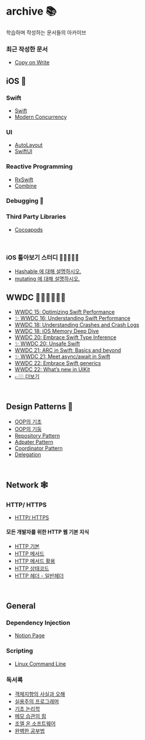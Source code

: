# archive 📚
학습하며 작성하는 문서들의 아카이브 
### 최근 작성한 문서
- [Copy on Write](https://marsh-flavor-e1c.notion.site/COW-a1cd98edeeb34fbdbc60f6588342ed16)

## iOS 🍎
### Swift
- [Swift](https://marsh-flavor-e1c.notion.site/Swift-ca78480ec0934dd7ae2553cab74e32e9)
- [Modern Concurrency](https://marsh-flavor-e1c.notion.site/Concurrency-4d7aa5ae54994b3989119a5d4bdea87a)
### UI
- [AutoLayout](https://marsh-flavor-e1c.notion.site/AutoLayout-7e7a62af283a4b3b8704dfb7afd84edb)
- [SwiftUI](https://marsh-flavor-e1c.notion.site/SwiftUI-483788fdf4ec40698ea382c544f332a9)
### Reactive Programming
- [RxSwift](https://marsh-flavor-e1c.notion.site/RXSwift-29455410f754415a99dc5d85537a9385)
- [Combine](https://marsh-flavor-e1c.notion.site/Combine-d43c52a20ec94082a5feb2e32f1bef28)
### Debugging 🐞

### Third Party Libraries
- [Cocoapods](https://marsh-flavor-e1c.notion.site/Cocoapods-77fb8b73cd774a29bce1030378101320)
</br>

### iOS 톺아보기 스터디 🕵🏾🕵🏻‍♀️
- [Hashable 에 대해 설명하시오.](https://marsh-flavor-e1c.notion.site/Hashable-1ef256a59f3b44cd96959c08e5c16931)
- [mutating 에 대해 설명하시오.](https://marsh-flavor-e1c.notion.site/mutating-cfb4c525e27d4df99cccb43e08c6a573)

## WWDC 👩🏻‍💻👨🏼‍💻
- [WWDC 15: Optimizing Swift Performance](https://marsh-flavor-e1c.notion.site/WWDC-15-Optimizing-Swift-Performance-2474a309450d4b7f971cba6397224ead)
- [✨ WWDC 16: Understanding Swift Performance](https://marsh-flavor-e1c.notion.site/WWDC-16-Understanding-Swift-Performance-b51aa78f5c16464789ea2706ce9b9293)
- [WWDC 18: Understanding Crashes and Crash Logs](https://marsh-flavor-e1c.notion.site/WWDC-18-Understanding-Crashes-and-Crash-Logs-a9b508d0644d46a6b6aa1c56191e04b6)
- [WWDC 18: iOS Memory Deep Dive](https://marsh-flavor-e1c.notion.site/iOS-Memory-Deep-Dive-d01a578ee6ea4bd8b5da68f030eb1b14)
- [WWDC 20: Embrace Swift Type Inference](https://woozzang.tistory.com/187)
- [✨ WWDC 20: Unsafe Swift](https://marsh-flavor-e1c.notion.site/WWDC-20-Unsafe-Swift-871ea5ef766640fc87fe1a9c65976fec)
- [WWDC 21: ARC in Swift: Basics and beyond](https://woozzang.tistory.com/186)
- [✨ WWDC 21: Meet async/await in Swift](https://marsh-flavor-e1c.notion.site/WWDC-21-Meet-async-await-in-Swift-448e57347a324b209c58a6acce3302ce)
- [WWDC 22: Embrace Swift generics](https://marsh-flavor-e1c.notion.site/WWDC-22-Embrace-Swift-generics-6a0dbfb0f35e43dfbbeda1e389ce8b54)
- [WWDC 22: What’s new in UIKit](https://marsh-flavor-e1c.notion.site/WWDC22-What-s-new-in-UIKit-c5ec24525de5498cb0c764d4ec8299b5)
- [👉🏼 더보기](https://marsh-flavor-e1c.notion.site/WWDC-d86275dcf96a4b56a12d6d8a00527b1a)

</br>

## Design Patterns 🧱
- [OOP의 기초](https://marsh-flavor-e1c.notion.site/OOP-8726371f1e2d4c8fa672a5488f923c79)
- [OOP의 기둥](https://marsh-flavor-e1c.notion.site/OOP-44d19199f1c046cdac1ca496d0390413)
- [Repository Pattern](https://marsh-flavor-e1c.notion.site/Repository-Pattern-e5e5992bef014a699f990b47743ea34e)
- [Adpater Pattern](https://www.notion.so/Adapter-Pattern-46a40d2186ee4cd79602baa70b99b10f)
- [Coordinator Pattern](https://marsh-flavor-e1c.notion.site/Coordinator-Pattern-52ccb3dbf8ad4818988c56760fbc2fc2)
- [Delegation](https://www.notion.so/Delegation-d1abc25e5e764235bac971d741f7e5bf)

</br>

## Network 🕸
### HTTP/ HTTPS
- [HTTP/ HTTPS](https://marsh-flavor-e1c.notion.site/HTTP-HTTPS-5f1df3301e584319b60050b34974395f)
#### 모든 개발자를 위한 HTTP 웹 기본 지식
- [HTTP 기본](https://marsh-flavor-e1c.notion.site/HTTP-c968cb084fc34ac2a6ec15371a144ae2)
- [HTTP 메서드](https://marsh-flavor-e1c.notion.site/HTTP-fb7d716c047c459291c1e0b59b77cabc)
- [HTTP 메서드 활용](https://marsh-flavor-e1c.notion.site/HTTP-cb1af0ec34214d4da4f4af529514fa84)
- [HTTP 상태코드](https://marsh-flavor-e1c.notion.site/HTTP-6da7a207a8234e7aa316507561a7c822)
- [HTTP 헤더 - 일반헤더](https://marsh-flavor-e1c.notion.site/HTTP-6cbce129134d4404953682eedfc536be)

</br>

## General

### Dependency Injection
- [Notion Page](https://marsh-flavor-e1c.notion.site/Dependency-Injection-1c2ecc98ec754b3b9251513865f4d03b)

### Scripting
- [Linux Command Line](https://marsh-flavor-e1c.notion.site/Linux-Command-Line-cc1755a537e8487590b67ff37c974a72)

### 독서록
- [객체지향의 사실과 오해](https://www.notion.so/99cfa573525e443199eac730d8c1c69f)
- [실용주의 프로그래머](https://www.notion.so/8ee1da1f23e24487b56a999381613ce6)
- [기초 논리학](https://www.notion.so/b3302f542c60425494f857c070c51b05)
- [메모 습관의 힘](https://www.notion.so/b8aef76b1bc7459889357f20b21f90b7)
- [조엘 온 소프트웨어](https://www.notion.so/cad5c42c5360401baf46fbce57e12c94)
- [완벽한 공부법](https://www.notion.so/42dcd352ac84464892df313820daecc8)
